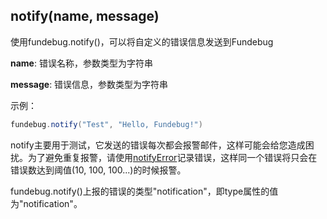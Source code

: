 ## notify(name, message)

使用fundebug.notify()，可以将自定义的错误信息发送到Fundebug

**name**: 错误名称，参数类型为字符串

**message**: 错误信息，参数类型为字符串 

示例：

```java
fundebug.notify("Test", "Hello, Fundebug!")
```

notify主要用于测试，它发送的错误每次都会报警邮件，这样可能会给您造成困扰。为了避免重复报警，请使用[notifyError](./notifyerror.md)记录错误，这样同一个错误将只会在错误数达到阈值(10, 100, 100...)的时候报警。

fundebug.notify()上报的错误的类型"notification"，即type属性的值为"notification"。